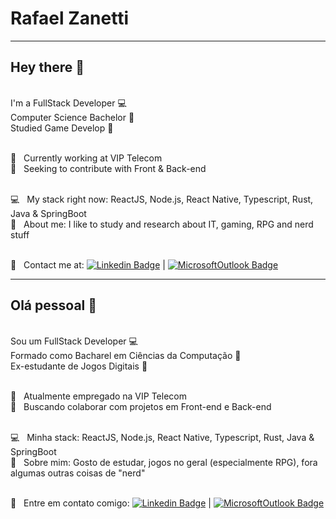 # Rafael Zanetti

----

## Hey there 👋

<br/> I'm a FullStack Developer :computer:
<br/> Computer Science Bachelor :scroll:
<br/> Studied Game Develop :space_invader:

 <br/> 🚀 &nbsp; Currently working at VIP Telecom
 <br/> 🧰 &nbsp; Seeking to contribute with Front & Back-end 
 
 <br/> :computer: &nbsp; My stack right now: ReactJS, Node.js, React Native, Typescript, Rust, Java & SpringBoot
 <br/> 💬  &nbsp; About me: I like to study and research about IT, gaming, RPG and nerd stuff
 
 <br/> :email: &nbsp; Contact me at: [![Linkedin Badge](https://img.shields.io/badge/-RafaelZanetti-blue?style=flat-square&logo=Linkedin&logoColor=white&link=https://www.linkedin.com/in/rafael-zanetti-11ab85169/)](https://www.linkedin.com/in/rafael-zanetti-11ab85169/) 
| 
[![MicrosoftOutlook Badge](https://img.shields.io/badge/-rafaelfzanetti@hotmail.com-blue?style=flat-square&logo=Microsoft%20Outlook&logoColor=white&link=mailto:rafaelfzanetti@hotmail.com)](rafaelfzanetti@hotmail.com)

----

## Olá pessoal 👋

<br/>Sou um FullStack Developer :computer:
<br/>Formado como Bacharel em Ciências da Computação :scroll:
<br/>Ex-estudante de Jogos Digitais :space_invader:

 <br/> 🚀 &nbsp; Atualmente empregado na VIP Telecom
 <br/> 🧰 &nbsp; Buscando colaborar com projetos em Front-end e Back-end
 
 <br/> :computer: &nbsp; Minha stack: ReactJS, Node.js, React Native, Typescript, Rust, Java & SpringBoot
 <br/> 💬  &nbsp; Sobre mim: Gosto de estudar, jogos no geral (especialmente RPG), fora algumas outras coisas de "nerd"
 
 <br/> :email: &nbsp; Entre em contato comigo: [![Linkedin Badge](https://img.shields.io/badge/-RafaelZanetti-blue?style=flat-square&logo=Linkedin&logoColor=white&link=https://www.linkedin.com/in/rafael-zanetti-11ab85169/)](https://www.linkedin.com/in/rafael-zanetti-11ab85169/) 
| 
[![MicrosoftOutlook Badge](https://img.shields.io/badge/-rafaelfzanetti@hotmail.com-blue?style=flat-square&logo=Microsoft%20Outlook&logoColor=white&link=mailto:rafaelfzanetti@hotmail.com)](rafaelfzanetti@hotmail.com)
